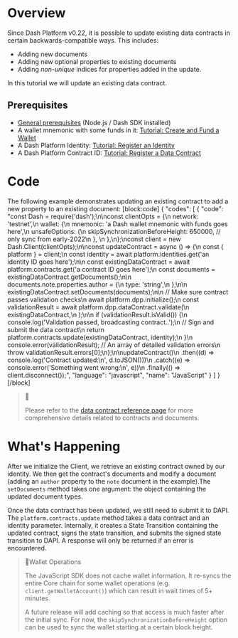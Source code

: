 # Overview

Since Dash Platform v0.22, it is possible to update existing data contracts in certain backwards-compatible ways. This includes:
 - Adding new documents
 - Adding new optional properties to existing documents
 - Adding _non-unique_ indices for properties added in the update.

In this tutorial we will update an existing data contract. 

## Prerequisites
- [General prerequisites](tutorials-introduction#prerequisites) (Node.js / Dash SDK installed)
- A wallet mnemonic with some funds in it: [Tutorial: Create and Fund a Wallet](tutorial-create-and-fund-a-wallet)
- A Dash Platform Identity: [Tutorial: Register an Identity](tutorial-register-an-identity)
- A Dash Platform Contract ID: [Tutorial: Register a Data Contract](tutorial-register-a-data-contract) 

# Code

The following example demonstrates updating an existing contract to add a new property to an existing document:
[block:code]
{
  "codes": [
    {
      "code": "const Dash = require('dash');\n\nconst clientOpts = {\n  network: 'testnet',\n  wallet: {\n    mnemonic: 'a Dash wallet mnemonic with funds goes here',\n    unsafeOptions: {\n      skipSynchronizationBeforeHeight: 650000, // only sync from early-2022\n    },    \n  },\n};\nconst client = new Dash.Client(clientOpts);\n\nconst updateContract = async () => {\n  const { platform } = client;\n  const identity = await platform.identities.get('an identity ID goes here');\n\n  const existingDataContract = await platform.contracts.get('a contract ID goes here');\n  const documents = existingDataContract.getDocuments();\n\n  documents.note.properties.author = {\n    type: 'string',\n  };\n\n  existingDataContract.setDocuments(documents);\n\n  // Make sure contract passes validation checks\n  await platform.dpp.initialize();\n  const validationResult = await platform.dpp.dataContract.validate(\n    existingDataContract,\n  );\n\n  if (validationResult.isValid()) {\n    console.log('Validation passed, broadcasting contract..');\n    // Sign and submit the data contract\n    return platform.contracts.update(existingDataContract, identity);\n  }\n  console.error(validationResult); // An array of detailed validation errors\n  throw validationResult.errors[0];\n};\n\nupdateContract()\n  .then((d) => console.log('Contract updated:\\n', d.toJSON()))\n  .catch((e) => console.error('Something went wrong:\\n', e))\n  .finally(() => client.disconnect());",
      "language": "javascript",
      "name": "JavaScript"
    }
  ]
}
[/block]
> 📘
>
> Please refer to the [data contract reference page](reference-data-contracts) for more comprehensive details related to contracts and documents.

# What's Happening

After we initialize the Client, we retrieve an existing contract owned by our identity. We then get the contract's documents and modify a document (adding an `author` property to the `note` document in the example).The `setDocuments` method takes one argument: the object containing the updated document types.

Once the data contract has been updated, we still need to submit it to DAPI. The `platform.contracts.update` method takes a data contract and an identity parameter. Internally, it creates a State Transition containing the updated contract, signs the state transition, and submits the signed state transition to DAPI. A response will only be returned if an error is encountered.

> 📘Wallet Operations
>
> The JavaScript SDK does not cache wallet information. It re-syncs the entire Core chain for some wallet operations (e.g. `client.getWalletAccount()`) which can result in wait times of  5+ minutes. 
>
> A future release will add caching so that access is much faster after the initial sync. For now, the `skipSynchronizationBeforeHeight` option can be used to sync the wallet starting at a certain block height.
